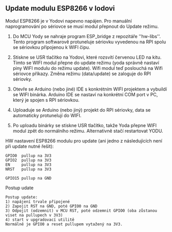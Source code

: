 ## Update modulu ESP8266 v Iodovi

Modul ESP8266 je v Yodovi napevno napájen. Pro manuální naprogramování po sériovce se musí modul přepnout do Update režimu.

 1. Do MCU Yody se nahraje program ESP_bridge z repozitáře ''hw-libs''. Tento program softwarově protuneluje sériovku vyvedenou na RPI spolu se sériovkou připojenou k WIFI čipu.

 2. Stiskne se USR tlačítko na Yodovi, které rozsvítí červenou LED na kitu. Tímto se WIFI modul přepne do update režimu (yoda správně nastaví piny WIFI modulu do režimu update). Wifi modul teď poslouchá na Wifi sériovce příkazy. Změna režimu (data/update) se zaloguje do RPI sériovky.

 3. Otevře se Arduino (nebo jiné) IDE s konkrétním WIFI projektem a vybuildí se WIFI binárka. Arduino IDE se nastaví na konkrétní COM port v PC, který je spojen s RPI sériovkou.

 4. Uploaduje se Arduino (nebo jiný) projekt do RPI sériovky, data se automaticky protunelují do WIFI.

 5. Po uploadu binárky se stiskne USR tlačítko, takže Yoda přepne WIFI modul zpět do normálního režimu. Alternativně stačí restartovat YODU.

HW nastavení ESP8266 modulu pro update (ani jedno z následujících není při update nutné řešit):

```
GPIO0  pullup na 3V3
GPIO2  pullup na 3V3
EN     pullup na 3V3
NRST   pullup na 3V3

GPIO15 pullup na GND
```

Postup udate
```
Postup update:
1) napájení trvale připojené
2) Zapojit RST na GND, poté GPIO0 na GND
3) Odpojit (odzemnit) v MCU RST, poté odzemnit GPIO0 (oba zůstanou viset na pullupech v 3V3)
4) start v upgradovací utilitě
Normálně je GPIO0 a reset pullupem vytažený na 3V3.
```